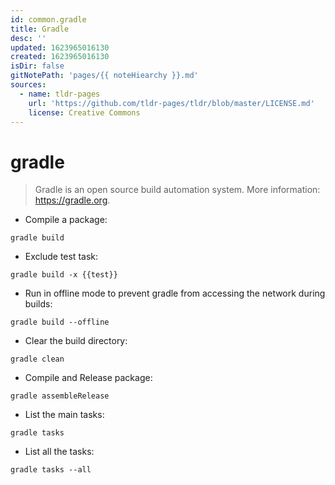 ```yaml
---
id: common.gradle
title: Gradle
desc: ''
updated: 1623965016130
created: 1623965016130
isDir: false
gitNotePath: 'pages/{{ noteHiearchy }}.md'
sources:
  - name: tldr-pages
    url: 'https://github.com/tldr-pages/tldr/blob/master/LICENSE.md'
    license: Creative Commons
---
```

# gradle

> Gradle is an open source build automation system.
> More information: <https://gradle.org>.

- Compile a package:

`gradle build`

- Exclude test task:

`gradle build -x {{test}}`

- Run in offline mode to prevent gradle from accessing the network during builds:

`gradle build --offline`

- Clear the build directory:

`gradle clean`

- Compile and Release package:

`gradle assembleRelease`

- List the main tasks:

`gradle tasks`

- List all the tasks:

`gradle tasks --all`

